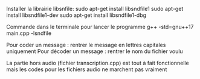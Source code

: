 Installer la librairie libsnfile:
sudo apt-get install libsndfile1
sudo apt-get install libsndfile1-dev
sudo apt-get install libsndfile1-dbg




Commande dans le terminale pour lancer le programme
g++ -std=gnu++17 main.cpp -lsndfile



Pour coder un message : rentrer le message en lettres capitales uniquement
Pour décoder un message : rentrer le nom du fichier voulu


La partie hors audio (fichier transcription.cpp) est tout à fait fonctionnelle mais les codes pour les fichiers audio ne marchent pas vraiment
